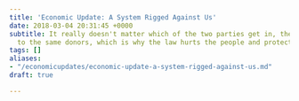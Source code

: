 ```yaml
---
title: 'Economic Update: A System Rigged Against Us'
date: 2018-03-04 20:31:45 +0000
subtitle: It really doesn't matter which of the two parties get in, they're beholden
  to the same donors, which is why the law hurts the people and protects corporations.
tags: []
aliases:
- "/economicupdates/economic-update-a-system-rigged-against-us.md"
draft: true

---
```

